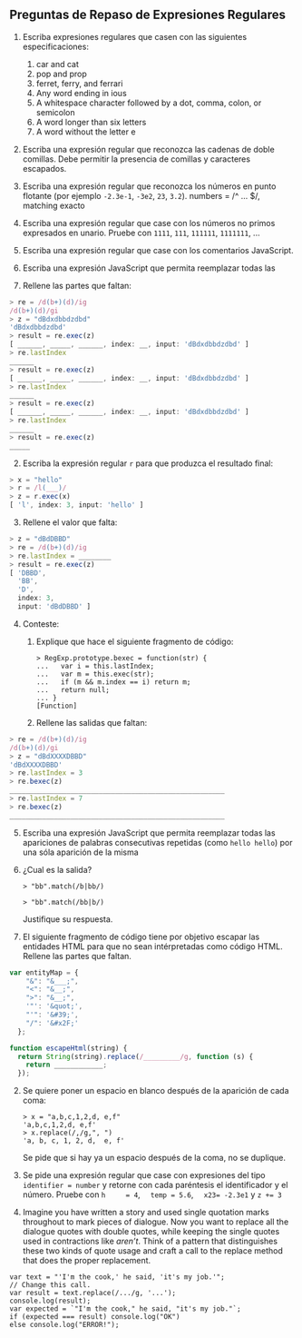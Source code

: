 ## Preguntas de Repaso de Expresiones Regulares

1. Escriba expresiones regulares que casen con las siguientes especificaciones:

    1. car and cat
    1. pop and prop
    1. ferret, ferry, and ferrari
    1. Any word ending in ious
    1. A whitespace character followed by a dot, comma, colon, or semicolon
    1. A word longer than six letters
    1. A word without the letter e
1.  Escriba una expresión regular que reconozca las cadenas de doble comillas. Debe permitir la presencia de comillas y caracteres escapados. 
2. Escriba una expresión regular que reconozca los números en punto flotante (por ejemplo `-2.3e-1`, `-3e2`, `23`, `3.2`). numbers = /^ ... $/, matching exacto
4. Escriba una expresión regular que case con los números no primos expresados en unario. Pruebe con `1111`, `111`, `111111`, `1111111`, ...
5. Escriba una expresión regular que case con los comentarios JavaScript. 
1.  Escriba una expresión JavaScript que permita reemplazar todas las

1.  Rellene las partes que faltan:


```javascript
> re = /d(b+)(d)/ig
/d(b+)(d)/gi
> z = "dBdxdbbdzdbd"
'dBdxdbbdzdbd'
> result = re.exec(z)
[ ______, _____, ______, index: __, input: 'dBdxdbbdzdbd' ]
> re.lastIndex
______
> result = re.exec(z)
[ ______, _____, ______, index: __, input: 'dBdxdbbdzdbd' ]
> re.lastIndex
______
> result = re.exec(z)
[ ______, _____, ______, index: __, input: 'dBdxdbbdzdbd' ]
> re.lastIndex
______
> result = re.exec(z)
_____
```

2.  Escriba la expresión regular `r` para que produzca el resultado
    final:


```javascript
> x = "hello"
> r = /l(___)/
> z = r.exec(x)
[ 'l', index: 3, input: 'hello' ]
```


3.  Rellene el valor que falta:


```javascript
> z = "dBdDBBD"
> re = /d(b+)(d)/ig
> re.lastIndex = ________
> result = re.exec(z)
[ 'DBBD',
  'BB',
  'D',
  index: 3,
  input: 'dBdDBBD' ]
```

4.  Conteste:

    1.  Explique que hace el siguiente fragmento de código:

            > RegExp.prototype.bexec = function(str) {
            ...   var i = this.lastIndex;
            ...   var m = this.exec(str);
            ...   if (m && m.index == i) return m;
            ...   return null;
            ... }
            [Function]

    2.  Rellene las salidas que faltan:

```javascript
> re = /d(b+)(d)/ig
/d(b+)(d)/gi
> z = "dBdXXXXDBBD"
'dBdXXXXDBBD'
> re.lastIndex = 3
> re.bexec(z)
_____________________________________________________
> re.lastIndex = 7
> re.bexec(z)
_____________________________________________________
```


5.  Escriba una expresión JavaScript que permita reemplazar todas las
    apariciones de palabras consecutivas repetidas (como `hello hello`)
    por una sóla aparición de la misma

6.  ¿Cual es la salida?

        > "bb".match(/b|bb/)

        > "bb".match(/bb|b/)

    Justifique su respuesta.

7.  El siguiente fragmento de código tiene por objetivo escapar las
    entidades HTML para que no sean intérpretadas como código HTML.
    Rellene las partes que faltan.


```javascript
var entityMap = {
    "&": "&___;",
    "<": "&__;",
    ">": "&__;",
    '"': '&quot;',
    "'": '&#39;',
    "/": '&#x2F;'
  };

function escapeHtml(string) {
  return String(string).replace(/_________/g, function (s) {
    return ____________;
  });
```
2.  Se quiere poner un espacio en blanco después de la aparición de cada coma:

        > x = "a,b,c,1,2,d, e,f"
        'a,b,c,1,2,d, e,f'
        > x.replace(/,/g,", ")
        'a, b, c, 1, 2, d,  e, f'

    Se pide que si hay ya un espacio después de la coma, no se duplique.
3. Se pide una expresión regular que case con expresiones del tipo
`identifier = number` y retorne con cada paréntesis el identificador
y el número. Pruebe con `h     = 4`, `  temp = 5.6`, `  x23= -2.3e1`
y `z += 3`

4. Imagine you have written a story and used single quotation marks
throughout to mark pieces of dialogue. Now you want to replace all
the dialogue quotes with double quotes, while keeping the single
quotes used in contractions like *aren’t*.
Think of a pattern that distinguishes these two kinds of quote usage
and craft a call to the replace method that does the proper
replacement.
```
var text = "'I'm the cook,' he said, 'it's my job.'";
// Change this call.
var result = text.replace(/.../g, '...');
console.log(result);
var expected = `"I'm the cook," he said, "it's my job."`;
if (expected === result) console.log("OK")
else console.log("ERROR!");
```
